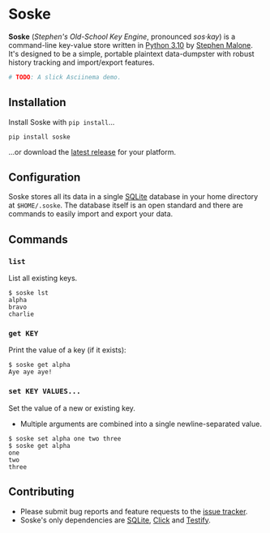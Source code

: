 # Soske

**Soske** (*Stephen's Old-School Key Engine*, pronounced *sos·kay*) is a command-line key-value store written in [Python 3.10][p310] by [Stephen Malone][stvm].
It's designed to be a simple, portable plaintext data-dumpster with robust history tracking and import/export features.

```bash
# TODO: A slick Asciinema demo.
```

## Installation

Install Soske with `pip install`...

```
pip install soske
```

...or download the [latest release][rels] for your platform.

## Configuration

Soske stores all its data in a single [SQLite][sqli] database in your home directory at `$HOME/.soske`.
The database itself is an open standard and there are commands to easily import and export your data.

## Commands

### `list`

List all existing keys.

```
$ soske lst
alpha
bravo
charlie
```

### `get KEY`

Print the value of a key (if it exists):

```
$ soske get alpha
Aye aye aye! 
```

### `set KEY VALUES...`

Set the value of a new or existing key. 
- Multiple arguments are combined into a single newline-separated value.

```
$ soske set alpha one two three
$ soske get alpha
one
two
three
```

## Contributing

- Please submit bug reports and feature requests to the [issue tracker][bugs].
- Soske's only dependencies are [SQLite][sqli], [Click][clck] and [Testify][test]. 

[bugs]: https://github.com/wirehaiku/Soske/issues
[clck]: https://click.palletsprojects.com/en/8.1.x/
[rels]: https://github.com/wirehaiku/Soske/releases/latest
[p310]: https://www.python.org/downloads/release/python-3100/
[sqli]: https://www.sqlite.org/index.html
[stvm]: https://wirehaiku.org/
[test]: https://github.com/stretchr/testify
